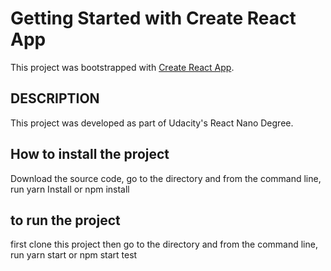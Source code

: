 # Getting Started with Create React App

This project was bootstrapped with [Create React App](https://github.com/facebook/create-react-app).

## DESCRIPTION

This project was developed as part of Udacity's React Nano Degree.


## How to install the project

Download the source code, go to the directory and from the 
command line, run yarn Install or npm install 

## to run the project
first clone this project then
go to the directory and from the 
command line, run yarn start or npm start
test
